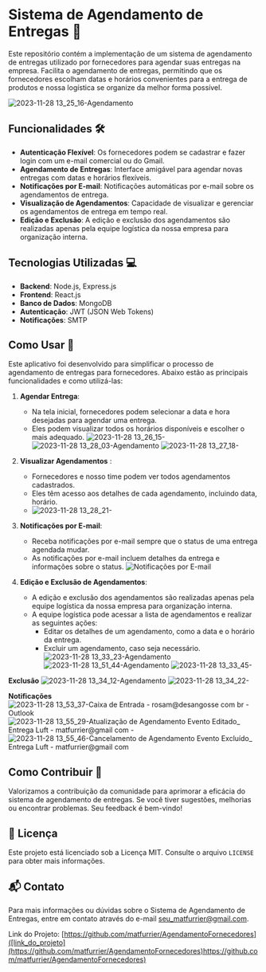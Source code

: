 # Sistema de Agendamento de Entregas 🚚

Este repositório contém a implementação de um sistema de agendamento de entregas utilizado por fornecedores para agendar suas entregas na empresa. 
Facilita o agendamento de entregas, permitindo que os fornecedores escolham datas e horários convenientes para a entrega de produtos e nossa logística se organize da melhor forma possível.

![2023-11-28 13_25_16-Agendamento](https://github.com/matfurrier/AgendamentoFornecedores/assets/30526394/fc365a3a-9078-423e-bd39-92975c022803)

## Funcionalidades 🛠

- **Autenticação Flexível**: Os fornecedores podem se cadastrar e fazer login com um e-mail comercial ou do Gmail.
- **Agendamento de Entregas**: Interface amigável para agendar novas entregas com datas e horários flexíveis.
- **Notificações por E-mail**: Notificações automáticas por e-mail sobre os agendamentos de entrega.
- **Visualização de Agendamentos**: Capacidade de visualizar e gerenciar os agendamentos de entrega em tempo real.
- **Edição e Exclusão**: A edição e exclusão dos agendamentos são realizadas apenas pela equipe logística da nossa empresa para organização interna.

## Tecnologias Utilizadas 💻

- **Backend**: Node.js, Express.js
- **Frontend**: React.js
- **Banco de Dados**: MongoDB
- **Autenticação**: JWT (JSON Web Tokens)
- **Notificações**: SMTP

## Como Usar 📖

Este aplicativo foi desenvolvido para simplificar o processo de agendamento de entregas para fornecedores. Abaixo estão as principais funcionalidades e como utilizá-las:

1. **Agendar Entrega**:
   - Na tela inicial, fornecedores podem selecionar a data e hora desejadas para agendar uma entrega.
   - Eles podem visualizar todos os horários disponíveis e escolher o mais adequado.
   ![2023-11-28 13_26_15-](https://github.com/matfurrier/AgendamentoFornecedores/assets/30526394/f5387d34-b8cd-4225-95ff-4e2a9321b8b1)
   ![2023-11-28 13_28_03-Agendamento](https://github.com/matfurrier/AgendamentoFornecedores/assets/30526394/c760812e-4bbc-4650-b486-f8ab378248dc)
   ![2023-11-28 13_27_18-](https://github.com/matfurrier/AgendamentoFornecedores/assets/30526394/93eb5e25-0b49-4174-a32a-47b42e05ce97)

2. **Visualizar Agendamentos** :
   - Fornecedores e nosso time podem ver todos agendamentos cadastrados.
   - Eles têm acesso aos detalhes de cada agendamento, incluindo data, horário.
   - ![2023-11-28 13_28_21-](https://github.com/matfurrier/AgendamentoFornecedores/assets/30526394/b52f980d-0c98-49d3-8d74-78dd7adca671)
  

3. **Notificações por E-mail**:
   - Receba notificações por e-mail sempre que o status de uma entrega agendada mudar.
   - As notificações por e-mail incluem detalhes da entrega e informações sobre o status.
   ![Notificações por E-mail](insira_aqui_o_link_da_imagem)

4. **Edição e Exclusão de Agendamentos**:
   - A edição e exclusão dos agendamentos são realizadas apenas pela equipe logística da nossa empresa para organização interna.
   - A equipe logística pode acessar a lista de agendamentos e realizar as seguintes ações:
     - Editar os detalhes de um agendamento, como a data e o horário da entrega.
     - Excluir um agendamento, caso seja necessário.
   ![2023-11-28 13_33_23-Agendamento](https://github.com/matfurrier/AgendamentoFornecedores/assets/30526394/908e7c97-dcb3-4527-95da-27dde3d2aa39)
   ![2023-11-28 13_51_44-Agendamento](https://github.com/matfurrier/AgendamentoFornecedores/assets/30526394/ac81da28-9dff-47b8-87f3-326732c5dee2)
   ![2023-11-28 13_33_45-](https://github.com/matfurrier/AgendamentoFornecedores/assets/30526394/b91e1a52-789a-4a7d-839b-026e1574ee20)

**Exclusão**
   ![2023-11-28 13_34_12-Agendamento](https://github.com/matfurrier/AgendamentoFornecedores/assets/30526394/c1876023-31ed-480a-ab35-3ddbb7840fcd)
   ![2023-11-28 13_34_22-](https://github.com/matfurrier/AgendamentoFornecedores/assets/30526394/957260aa-b3b6-4559-a932-bbd3954375f6)


**Notificações**
   ![2023-11-28 13_53_37-Caixa de Entrada - rosam@desangosse com br - Outlook](https://github.com/matfurrier/AgendamentoFornecedores/assets/30526394/9b80fc73-8384-41e4-a0b2-fef4ae1ff2aa)
   ![2023-11-28 13_55_29-Atualização de Agendamento Evento Editado_ Entrega Luft - matfurrier@gmail com -](https://github.com/matfurrier/AgendamentoFornecedores/assets/30526394/86c78013-7ae9-4a85-ad5f-d9a4655a3668)
   ![2023-11-28 13_55_46-Cancelamento de Agendamento Evento Excluído_ Entrega Luft - matfurrier@gmail com](https://github.com/matfurrier/AgendamentoFornecedores/assets/30526394/2f56aacc-97c4-4b99-9eb3-b58ce1b8ceec)


## Como Contribuir 👥

Valorizamos a contribuição da comunidade para aprimorar a eficácia do sistema de agendamento de entregas. Se você tiver sugestões, melhorias ou encontrar problemas. Seu feedback é bem-vindo!

## 📄 Licença

Este projeto está licenciado sob a Licença MIT. Consulte o arquivo `LICENSE` para obter mais informações.

## 📬 Contato

Para mais informações ou dúvidas sobre o Sistema de Agendamento de Entregas, entre em contato através do e-mail [seu_matfurrier@gmail.com](mailto:matfurrier@gmail.com).

Link do Projeto: [https://github.com/matfurrier/AgendamentoFornecedores]([link_do_projeto](https://github.com/matfurrier/AgendamentoFornecedores)https://github.com/matfurrier/AgendamentoFornecedores)
